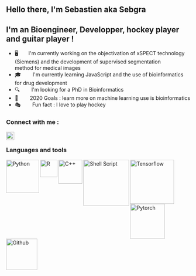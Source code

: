 ## Hello there, I'm Sebastien aka Sebgra

## I'm an Bioengineer, Developper, hockey player and guitar player ! 

- :desktop_computer:  I'm currently working on the objectivation of xSPECT technology (Siemens) and the development of supervised segmentation        method for medical images
- :mortar_board:   I'm currently learning JavaScript and the use of bioinformatics for drug development
- :mag:   I'm looking for a PhD in Bioinformatics
- :pushpin:   2020 Goals : learn more on machine learning use is bioinformatics
- :performing_arts:   Fun fact :  I love to play hockey 


### Connect with me : 

[<img align="left" alt="Sebgra | LinkedIn" width="22px" src="https://cdn.jsdelivr.net/npm/simple-icons@v3/icons/linkedin.svg" />][linkedin]
<br />


### Languages and tools

<img align="left" alt="Python" width="90px" src="https://img.shields.io/badge/python%20-%2314354C.svg?&style=for-the-badge&logo=python&logoColor=white"/>
<img align="left" alt="R" width="47px" src="https://img.shields.io/badge/r-%23276DC3.svg?&style=for-the-badge&logo=r&logoColor=white"/>
<img align="left" alt="C++" width="65px" src="https://img.shields.io/badge/c++%20-%2300599C.svg?&style=for-the-badge&logo=c%2B%2B&ogoColor=white"/>
<img align="left" alt="Shell Script" width="125px" src="https://img.shields.io/badge/shell_script%20-%23121011.svg?&style=for-the-badge&logo=gnu-bash&logoColor=white"/>
<img align="left" alt="Tensorflow" width="120px" src="https://img.shields.io/badge/TensorFlow%20-%23FF6F00.svg?&style=for-the-badge&logo=TensorFlow&logoColor=white"/>
<img align="left" alt="Pytorch" width="95px" src="https://img.shields.io/badge/PyTorch%20-%23EE4C2C.svg?&style=for-the-badge&logo=PyTorch&logoColor=white"/>
<img align="left" alt="Github" width="85px" src="https://img.shields.io/badge/github%20-%23121011.svg?&style=for-the-badge&logo=github&logoColor=white"/>




<br />
<br />

[linkedin]: https://www.linkedin.com/in/sebastien-gradit/
